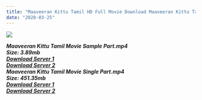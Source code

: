 ```yaml
---
title: "Maaveeran Kittu Tamil HD Full Movie Download Maaveeran Kittu Tamil HD Movie Download"
date: "2020-03-25"
---
```


![](https://images.moviebuff.com/ec182a39-eae7-4e87-900a-0a7ac8a3285f?w=1000)

**_Maaveeran Kittu Tamil Movie Sample Part.mp4_**  
**_Size: 3.89mb_**  
**_[Download Server 1](http://dl2.tamilsrcg.xyz/load/2016/Maaveeran{300377c8a1a3ba2999b4bbe3381b1ea1a812b0b70d21946c68d529294a5c2999}20Kittu/Maaveeran{300377c8a1a3ba2999b4bbe3381b1ea1a812b0b70d21946c68d529294a5c2999}20Kittu{300377c8a1a3ba2999b4bbe3381b1ea1a812b0b70d21946c68d529294a5c2999}20(2016){300377c8a1a3ba2999b4bbe3381b1ea1a812b0b70d21946c68d529294a5c2999}20HDRip{300377c8a1a3ba2999b4bbe3381b1ea1a812b0b70d21946c68d529294a5c2999}20Sample{300377c8a1a3ba2999b4bbe3381b1ea1a812b0b70d21946c68d529294a5c2999}20HD.mp4)_**  
**_[Download Server 2](http://dl2.tamilsrcg.xyz/load/2016/Maaveeran{300377c8a1a3ba2999b4bbe3381b1ea1a812b0b70d21946c68d529294a5c2999}20Kittu/Maaveeran{300377c8a1a3ba2999b4bbe3381b1ea1a812b0b70d21946c68d529294a5c2999}20Kittu{300377c8a1a3ba2999b4bbe3381b1ea1a812b0b70d21946c68d529294a5c2999}20(2016){300377c8a1a3ba2999b4bbe3381b1ea1a812b0b70d21946c68d529294a5c2999}20HDRip{300377c8a1a3ba2999b4bbe3381b1ea1a812b0b70d21946c68d529294a5c2999}20Sample{300377c8a1a3ba2999b4bbe3381b1ea1a812b0b70d21946c68d529294a5c2999}20HD.mp4)_**  
**_Maaveeran Kittu Tamil Movie Single Part.mp4_**  
**_Size: 451.35mb_**  
**_[Download Server 1](http://dl2.tamilsrcg.xyz/load/2016/Maaveeran{300377c8a1a3ba2999b4bbe3381b1ea1a812b0b70d21946c68d529294a5c2999}20Kittu/Maaveeran{300377c8a1a3ba2999b4bbe3381b1ea1a812b0b70d21946c68d529294a5c2999}20Kittu{300377c8a1a3ba2999b4bbe3381b1ea1a812b0b70d21946c68d529294a5c2999}20(2016){300377c8a1a3ba2999b4bbe3381b1ea1a812b0b70d21946c68d529294a5c2999}20HDRip{300377c8a1a3ba2999b4bbe3381b1ea1a812b0b70d21946c68d529294a5c2999}20HD.mp4)_**  
**_[Download Server 2](http://dl2.tamilsrcg.xyz/load/2016/Maaveeran{300377c8a1a3ba2999b4bbe3381b1ea1a812b0b70d21946c68d529294a5c2999}20Kittu/Maaveeran{300377c8a1a3ba2999b4bbe3381b1ea1a812b0b70d21946c68d529294a5c2999}20Kittu{300377c8a1a3ba2999b4bbe3381b1ea1a812b0b70d21946c68d529294a5c2999}20(2016){300377c8a1a3ba2999b4bbe3381b1ea1a812b0b70d21946c68d529294a5c2999}20HDRip{300377c8a1a3ba2999b4bbe3381b1ea1a812b0b70d21946c68d529294a5c2999}20HD.mp4)_**
